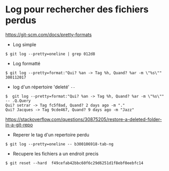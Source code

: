 # Log pour rechercher des fichiers perdus

https://git-scm.com/docs/pretty-formats

* Log simple

```
$ git log --pretty=oneline | grep 012d8
```

* Log formatté

```
$ git log --pretty=format:"Qui? %an -> Tag %h, Quand? %ar -m \"%s\"" 300112017
```

* log d'un répertoire 'deleté' `--`

```
$  git log --pretty=format:"Qui? %an -> Tag %h, Quand? %ar -m \"%s\"" -- .Q.Query 
Qui? setrar -> Tag fc5f8ad, Quand? 2 days ago -m "."
Qui? Jacques -> Tag 9cde467, Quand? 9 days ago -m "Jazz"
```

https://stackoverflow.com/questions/30875205/restore-a-deleted-folder-in-a-git-repo

* Reperer le tag d'un repertoire perdu

```
$ git log --pretty=oneline -- b300106918-tab-ng  
```

* Recupere les fichiers a un endroit precis

```
$ git reset --hard  f49cefab42bbc60f6c29d6251d1f8ebf0eebfc14
```
